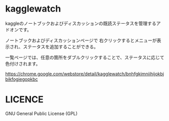 # kagglewatch

kaggleのノートブックおよびディスカッションの既読ステータスを管理するアドオンです。

ノートブックおよびディスカッションページで
右クリックするとメニューが表示され、ステータスを追加することができる。

一覧ページでは、任意の箇所をダブルクリックすることで、ステータスに応じて色付けされます。

https://chrome.google.com/webstore/detail/kagglewatch/bnhfgkjmniihijokbjbikfogiegopkbc


# LICENCE
GNU General Public License (GPL)